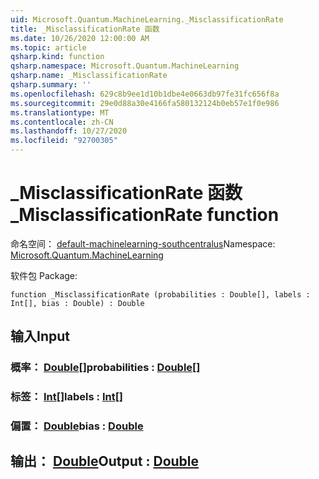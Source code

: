 ```yaml
---
uid: Microsoft.Quantum.MachineLearning._MisclassificationRate
title: _MisclassificationRate 函数
ms.date: 10/26/2020 12:00:00 AM
ms.topic: article
qsharp.kind: function
qsharp.namespace: Microsoft.Quantum.MachineLearning
qsharp.name: _MisclassificationRate
qsharp.summary: ''
ms.openlocfilehash: 629c8b9ee1d10b1dbe4e0663db97fe31fc656f8a
ms.sourcegitcommit: 29e0d88a30e4166fa580132124b0eb57e1f0e986
ms.translationtype: MT
ms.contentlocale: zh-CN
ms.lasthandoff: 10/27/2020
ms.locfileid: "92700305"
---
```

# <a name="_misclassificationrate-function"></a><span data-ttu-id="fdf31-102">_MisclassificationRate 函数</span><span class="sxs-lookup"><span data-stu-id="fdf31-102">_MisclassificationRate function</span></span>

<span data-ttu-id="fdf31-103">命名空间： [default-machinelearning-southcentralus](xref:Microsoft.Quantum.MachineLearning)</span><span class="sxs-lookup"><span data-stu-id="fdf31-103">Namespace: [Microsoft.Quantum.MachineLearning](xref:Microsoft.Quantum.MachineLearning)</span></span>

<span data-ttu-id="fdf31-104">软件包 [](https://nuget.org/packages/)</span><span class="sxs-lookup"><span data-stu-id="fdf31-104">Package: [](https://nuget.org/packages/)</span></span>




```qsharp
function _MisclassificationRate (probabilities : Double[], labels : Int[], bias : Double) : Double
```


## <a name="input"></a><span data-ttu-id="fdf31-105">输入</span><span class="sxs-lookup"><span data-stu-id="fdf31-105">Input</span></span>

### <a name="probabilities--double"></a><span data-ttu-id="fdf31-106">概率： [Double](xref:microsoft.quantum.lang-ref.double)[]</span><span class="sxs-lookup"><span data-stu-id="fdf31-106">probabilities : [Double](xref:microsoft.quantum.lang-ref.double)[]</span></span>




### <a name="labels--int"></a><span data-ttu-id="fdf31-107">标签： [Int](xref:microsoft.quantum.lang-ref.int)[]</span><span class="sxs-lookup"><span data-stu-id="fdf31-107">labels : [Int](xref:microsoft.quantum.lang-ref.int)[]</span></span>




### <a name="bias--double"></a><span data-ttu-id="fdf31-108">偏置： [Double](xref:microsoft.quantum.lang-ref.double)</span><span class="sxs-lookup"><span data-stu-id="fdf31-108">bias : [Double](xref:microsoft.quantum.lang-ref.double)</span></span>





## <a name="output--double"></a><span data-ttu-id="fdf31-109">输出： [Double](xref:microsoft.quantum.lang-ref.double)</span><span class="sxs-lookup"><span data-stu-id="fdf31-109">Output : [Double](xref:microsoft.quantum.lang-ref.double)</span></span>

